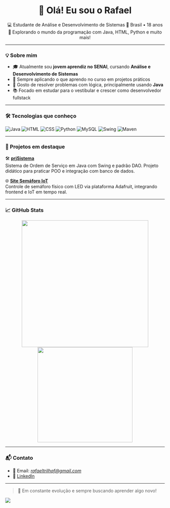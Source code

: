 <h1 align="center">👋 Olá! Eu sou o Rafael</h1>

<p align="center">
  💻 Estudante de Análise e Desenvolvimento de Sistemas  
  📍 Brasil • 18 anos  
  🚀 Explorando o mundo da programação com Java, HTML, Python e muito mais!
</p>

---

### 💡 Sobre mim

- 🎓 Atualmente sou **jovem aprendiz no SENAI**, cursando **Análise e Desenvolvimento de Sistemas**
- 💼 Sempre aplicando o que aprendo no curso em projetos práticos
- 🧠 Gosto de resolver problemas com lógica, principalmente usando **Java**
- 📚 Focado em estudar para o vestibular e crescer como desenvolvedor fullstack

---

### 🛠️ Tecnologias que conheço

![Java](https://img.shields.io/badge/Java-ED8B00?style=flat&logo=java&logoColor=white)
![HTML](https://img.shields.io/badge/HTML5-E34F26?style=flat&logo=html5&logoColor=white)
![CSS](https://img.shields.io/badge/CSS3-1572B6?style=flat&logo=css3&logoColor=white)
![Python](https://img.shields.io/badge/Python-3776AB?style=flat&logo=python&logoColor=white)
![MySQL](https://img.shields.io/badge/MySQL-005C84?style=flat&logo=mysql&logoColor=white)
![Swing](https://img.shields.io/badge/Swing-A8B9CC?style=flat&logo=java&logoColor=white)
![Maven](https://img.shields.io/badge/Maven-C71A36?style=flat&logo=apachemaven&logoColor=white)

---

### 📂 Projetos em destaque

🛠️ **[prjSistema](https://github.com/rafatrilhaf/prjSistema)**  
Sistema de Ordem de Serviço em Java com Swing e padrão DAO. Projeto didático para praticar POO e integração com banco de dados.

🌐 **[Site Semáforo IoT](https://github.com/rafatrilhaf/simulador-semaforo-js)**  
Controle de semáforo físico com LED via plataforma Adafruit, integrando frontend e IoT em tempo real.

---

### 📈 GitHub Stats

<p align="center">
  <img src="https://github-readme-stats.vercel.app/api?username=rafatrilhaf&show_icons=true&theme=dracula" width="400">
  <img src="https://github-readme-stats.vercel.app/api/top-langs/?username=rafatrilhaf&layout=compact&theme=dracula" width="300">
</p>

---

### 📬 Contato

- 📧 Email: *rafaeltrilhaf@gmail.com*  
- 💼 [LinkedIn](https://www.linkedin.com/in/trilha-rafa?utm_source=share&utm_campaign=share_via&utm_content=profile&utm_medium=android_app)

---

> 🎯 Em constante evolução e sempre buscando aprender algo novo!

<img src="https://media.giphy.com/media/11oPgaPT7R4Wze/giphy.gif?cid=ecf05e47nu02u2nb4xd87qu3s19sjvhh2y8k97zqmwg1s8mx&ep=v1_gifs_search&rid=giphy.gif&ct=g">

